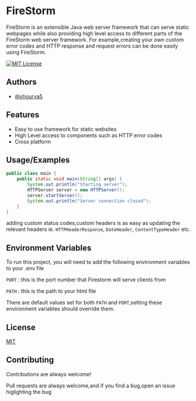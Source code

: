 
# FireStorm

FireStorm is an extensible Java web server framework that can serve static webpages while also providing high level access to different parts of the FireStorm web server framework. For example,creating your own custom error codes and HTTP response and request errors can be done easily using FireStorm.



[![MIT License](https://img.shields.io/badge/License-MIT-green.svg)](https://choosealicense.com/licenses/mit/)


## Authors

- [@shourya5](https://github.com/shourya5)


## Features

- Easy to use framework for static websites
- High Level access to components such as HTTP error codes
- Cross platform


## Usage/Examples

```Java
public class main {
    public static void main(String[] args) {
        System.out.println("Starting server");
        HTTPServer server = new HTTPServer();
        server.startServer();
        System.out.println("Server connection closed");
    }
}
```
adding custom status codes,custom headers is as easy as updating the relevant headers ie. `HTTPHeaderResponse`, `DateHeader`, `ContentTypeHeader` etc.


## Environment Variables

To run this project, you will need to add the following environment variables to your .env file

`PORT` : this  is the port number that Firestorm will serve clients from

`PATH` : this is the path to your html file

There are default values set for both `PATH` and `PORT`,setting these environment variables should override them.
## License

[MIT](https://choosealicense.com/licenses/mit/)


## Contributing

Contributions are always welcome!

Pull requests are always welcome,and if you find a bug,open an issue higlighting the bug 



